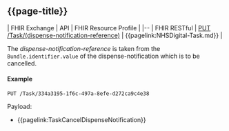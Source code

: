 ## {{page-title}}

| FHIR Exchange | API | FHIR Resource Profile |
|--
| FHIR RESTful  | [PUT /Task/(dispense-notification-reference)](https://digital.nhs.uk/developer/api-catalogue/electronic-prescription-service-fhir#api-Dispensing-withdraw) | {{pagelink:NHSDigital-Task.md}} |

The *dispense-notification-reference* is taken from the `Bundle.identifier.value` of the dispense-notification which is to be cancelled.

#### Example

`PUT /Task/334a3195-1f6c-497a-8efe-d272ca9c4e38`

Payload:

- {{pagelink:TaskCancelDispenseNotification}}


